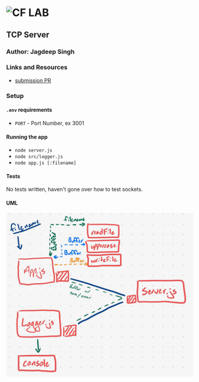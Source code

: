 ![CF](http://i.imgur.com/7v5ASc8.png) LAB
=================================================

## TCP Server

### Author: Jagdeep Singh

### Links and Resources
* [submission PR](https://github.com/401-advanced-javascript-js/lab-17-tcp-server/pull/1)

### Setup
#### `.env` requirements
* `PORT` - Port Number, ex 3001

#### Running the app
* `node server.js`
* `node src/logger.js`
* `node app.js [:filename]`
  
#### Tests
No tests written, haven't gone over how to test sockets.

#### UML

![UML](assets/uml.jpeg)